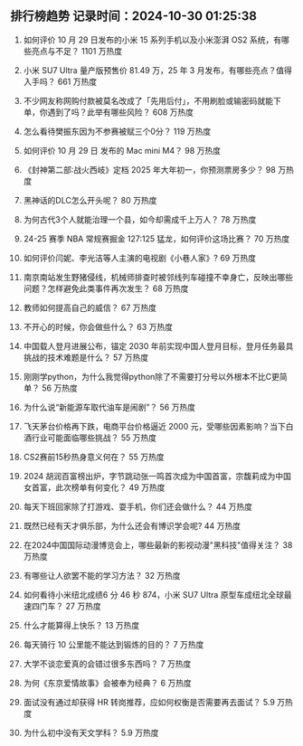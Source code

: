 
## 排行榜趋势 记录时间：2024-10-30 01:25:38
  
  1. 如何评价 10 月 29 日发布的小米 15 系列手机以及小米澎湃 OS2 系统，有哪些亮点与不足？ 1101 万热度
    
  2. 小米 SU7 Ultra 量产版预售价 81.49 万，25 年 3 月发布，有哪些亮点？值得入手吗？ 661 万热度
    
  3. 不少网友称网购付款被莫名改成了「先用后付」，不用刷脸或输密码就能下单，你遇到了吗？此举有哪些风险？ 608 万热度
    
  4. 怎么看待樊振东因为不参赛被赋三个0分？ 119 万热度
    
  5. 如何评价 10 月 29 日 发布的 Mac mini M4？ 98 万热度
    
  6. 《封神第二部∶战火西岐》定档 2025 年大年初一，你预测票房多少？ 98 万热度
    
  7. 黑神话的DLC怎么开头呢？ 80 万热度
    
  8. 为何古代3个人就能治理一个县，如今却需成千上万人？ 78 万热度
    
  9. 24-25 赛季 NBA 常规赛掘金 127:125 猛龙，如何评价这场比赛？ 70 万热度
    
  10. 如何评价闫妮、李光洁等人主演的电视剧《小巷人家》? 69 万热度
    
  11. 南京南站发生野猪侵线，机械师排查时被邻线列车碰撞不幸身亡，反映出哪些问题？怎样避免此类事件再次发生？ 68 万热度
    
  12. 教师如何提高自己的威信？ 67 万热度
    
  13. 不开心的时候，你会做些什么？ 63 万热度
    
  14. 中国载人登月进展公布，锚定 2030 年前实现中国人登月目标，登月任务最具挑战的技术难题是什么？ 57 万热度
    
  15. 刚刚学python，为什么我觉得python除了不需要打分号以外根本不比C更简单？ 56 万热度
    
  16. 为什么说“新能源车取代油车是闹剧”？ 56 万热度
    
  17. 飞天茅台价格再下跌，电商平台价格逼近 2000 元，受哪些因素影响？当下白酒行业可能面临哪些挑战？ 55 万热度
    
  18. CS2赛前15秒热身意义何在？ 55 万热度
    
  19. 2024 胡润百富榜出炉，字节跳动张一鸣首次成为中国首富，宗馥莉成为中国女首富，此次榜单有何变化？ 49 万热度
    
  20. 每天下班回家除了打游戏、耍手机，你们还会做什么？ 44 万热度
    
  21. 既然已经有天才俱乐部，为什么还会有博识学会呢? 44 万热度
    
  22. 在2024中国国际动漫博览会上，哪些最新的影视动漫"黑科技"值得关注？ 38 万热度
    
  23. 有哪些让人欲罢不能的学习方法？ 32 万热度
    
  24. 如何看待小米纽北成绩6 分 46 秒 874，小米 SU7 Ultra 原型车成纽北全球最速四门车？ 27 万热度
    
  25. 什么才能算得上快乐？ 13 万热度
    
  26. 每天骑行 10 公里能不能达到锻炼的目的？ 7 万热度
    
  27. 大学不谈恋爱真的会错过很多东西吗？ 7 万热度
    
  28. 为何《东京爱情故事》会被奉为经典？ 6 万热度
    
  29. 面试没有通过却获得 HR 转岗推荐，应如何权衡是否需要再去面试？ 5.9 万热度
    
  30. 为什么初中没有天文学科？ 5.9 万热度
    